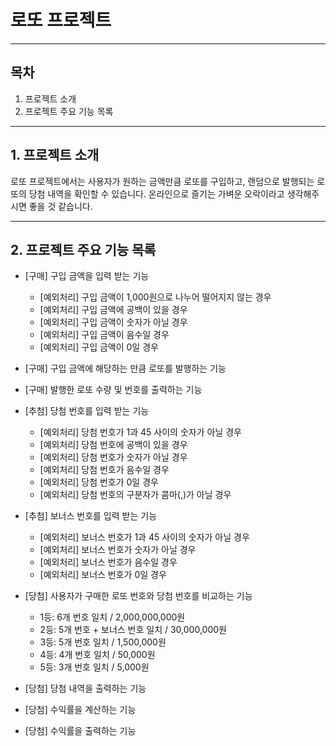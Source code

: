 # 로또 프로젝트

---

## 목차
1. 프로젝트 소개
2. 프로젝트 주요 기능 목록

---

## 1. 프로젝트 소개
로또 프로젝트에서는 사용자가 원하는 금액만큼 로또를 구입하고, 랜덤으로 발행되는 로또의 당첨 내역을 확인할 수 있습니다.
온라인으로 즐기는 가벼운 오락이라고 생각해주시면 좋을 것 같습니다.

---

## 2. 프로젝트 주요 기능 목록
- [구매] 구입 금액을 입력 받는 기능
  * [예외처리] 구입 금액이 1,000원으로 나누어 떨어지지 않는 경우
  * [예외처리] 구입 금액에 공백이 있을 경우
  * [예외처리] 구입 금액이 숫자가 아닐 경우
  * [예외처리] 구입 금액이 음수일 경우
  * [예외처리] 구입 금액이 0일 경우


- [구매] 구입 금액에 해당하는 만큼 로또를 발행하는 기능


- [구매] 발행한 로또 수량 및 번호를 출력하는 기능


- [추첨] 당첨 번호를 입력 받는 기능
  * [예외처리] 당첨 번호가 1과 45 사이의 숫자가 아닐 경우
  * [예외처리] 당첨 번호에 공백이 있을 경우
  * [예외처리] 당첨 번호가 숫자가 아닐 경우
  * [예외처리] 당첨 번호가 음수일 경우
  * [예외처리] 당첨 번호가 0일 경우
  * [예외처리] 당첨 번호의 구분자가 콤마(,)가 아닐 경우


- [추첨] 보너스 번호를 입력 받는 기능
  * [예외처리] 보너스 번호가 1과 45 사이의 숫자가 아닐 경우
  * [예외처리] 보너스 번호가 숫자가 아닐 경우
  * [예외처리] 보너스 번호가 음수일 경우
  * [예외처리] 보너스 번호가 0일 경우


- [당첨] 사용자가 구매한 로또 번호와 당첨 번호를 비교하는 기능
  * 1등: 6개 번호 일치 / 2,000,000,000원 
  * 2등: 5개 번호 + 보너스 번호 일치 / 30,000,000원 
  * 3등: 5개 번호 일치 / 1,500,000원 
  * 4등: 4개 번호 일치 / 50,000원 
  * 5등: 3개 번호 일치 / 5,000원


- [당첨] 당첨 내역을 출력하는 기능


- [당첨] 수익률을 계산하는 기능


- [당첨] 수익률을 출력하는 기능
